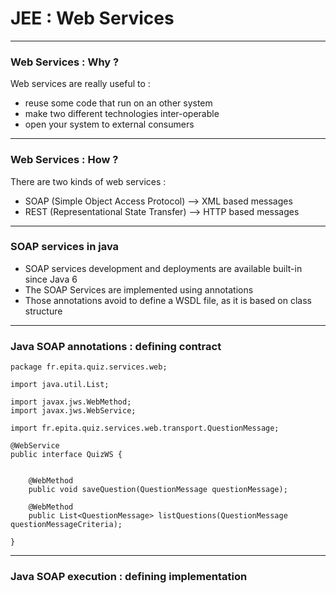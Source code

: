 # JEE : Web Services

---
### Web Services : Why ?
Web services are really useful to : 
- reuse some code that run on an other system
- make two different technologies inter-operable
- open your system to external consumers

---
### Web Services : How ?

There are two kinds of web services :
- SOAP (Simple Object Access Protocol) --> XML based messages  
- REST (Representational State Transfer) -->  HTTP based messages

---
### SOAP services in java
- SOAP services development and deployments are available built-in since Java 6
- The SOAP Services are implemented using annotations
- Those annotations avoid to define a WSDL file, as it is based on class structure

---
### Java SOAP annotations : defining contract

```
package fr.epita.quiz.services.web;

import java.util.List;

import javax.jws.WebMethod;
import javax.jws.WebService;

import fr.epita.quiz.services.web.transport.QuestionMessage;

@WebService
public interface QuizWS {

	
	@WebMethod
	public void saveQuestion(QuestionMessage questionMessage);
	
	@WebMethod
	public List<QuestionMessage> listQuestions(QuestionMessage questionMessageCriteria);
	
}

```

---

### Java SOAP execution : defining implementation





